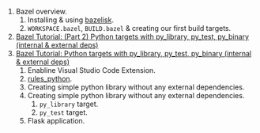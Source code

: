 1. Bazel overview.
   1. Installing & using [bazelisk](https://github.com/bazelbuild/bazelisk).
   1. `WORKSPACE.bazel`, `BUILD.bazel` & creating our first build targets.
1. [Bazel Tutorial: (Part 2) Python targets with py_library, py_test, py_binary (internal & external deps)]()
1. [Bazel Tutorial: Python targets with py_library, py_test, py_binary (internal & external deps)](https://youtu.be/8P3m1-U7v0k)
   1. Enabline Visual Studio Code Extension.
   1. [rules_python](https://github.com/bazelbuild/rules_python).
   1. Creating simple python library without any external dependencies. 
   1. Creating simple python library without any external dependencies.
      1. `py_library` target.
      1. `py_test` target.
   1. Flask application.
